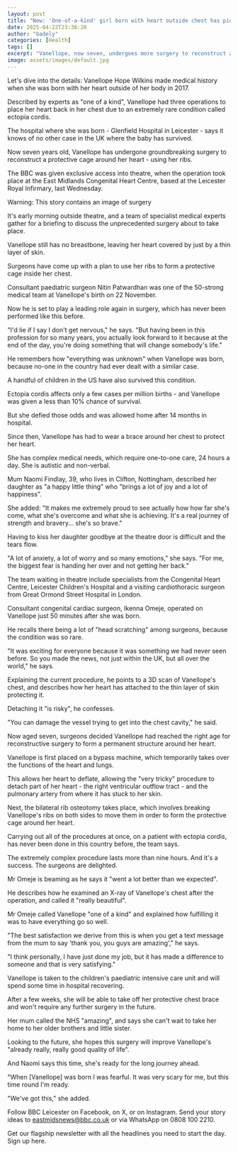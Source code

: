 ```yaml
---
layout: post
title: "New: 'One-of-a-kind' girl born with heart outside chest has pioneering surgery"
date: 2025-04-22T23:38:20
author: "badely"
categories: [Health]
tags: []
excerpt: "Vanellope, now seven, undergoes more surgery to reconstruct a 'cage' around her heart, using her ribs."
image: assets/images/default.jpg
---
```


Let's dive into the details: Vanellope Hope Wilkins made medical history when she was born with her heart outside of her body in 2017. 

Described by experts as "one of a kind", Vanellope had three operations to place her heart back in her chest due to an extremely rare condition called ectopia cordis.

The hospital where she was born - Glenfield Hospital in Leicester - says it knows of no other case in the UK where the baby has survived.

Now seven years old, Vanellope has undergone groundbreaking surgery to reconstruct a protective cage around her heart - using her ribs. 

The BBC was given exclusive access into theatre, when the operation took place at the East Midlands Congenital Heart Centre, based at the Leicester Royal Infirmary, last Wednesday.

Warning: This story contains an image of surgery

It's early morning outside theatre, and a team of specialist medical experts gather for a briefing to discuss the unprecedented surgery about to take place.

Vanellope still has no breastbone, leaving her heart covered by just by a thin layer of skin. 

Surgeons have come up with a plan to use her ribs to form a protective cage inside her chest.

Consultant paediatric surgeon Nitin Patwardhan was one of the 50-strong medical team at Vanellope's birth on 22 November.

Now he is set to play a leading role again in surgery, which has never been performed like this before.

"I'd lie if I say I don't get nervous," he says. "But having been in this profession for so many years, you actually look forward to it because at the end of the day, you're doing something that will change somebody's life."

He remembers how "everything was unknown" when Vanellope was born, because no-one in the country had ever dealt with a similar case. 

A handful of children in the US have also survived this condition.

Ectopia cordis affects only a few cases per million births - and Vanellope was given a less than 10% chance of survival. 

But she defied those odds and was allowed home after 14 months in hospital.

Since then, Vanellope has had to wear a brace around her chest to protect her heart. 

She has complex medical needs, which require one-to-one care, 24 hours a day. She is autistic and non-verbal.

Mum Naomi Findlay, 39, who lives in Clifton, Nottingham, described her daughter as "a happy little thing" who "brings a lot of joy and a lot of happiness".

She added: "It makes me extremely proud to see actually how how far she's come, what she's overcome and what she is achieving. It's a real journey of strength and bravery... she's so brave." 

Having to kiss her daughter goodbye at the theatre door is difficult and the tears flow. 

"A lot of anxiety, a lot of worry and so many emotions," she says. "For me, the biggest fear is handing her over and not getting her back."

The team waiting in theatre include specialists from the Congenital Heart Centre, Leicester Children's Hospital and a visiting cardiothoracic surgeon from Great Ormond Street Hospital in London.

Consultant congenital cardiac surgeon, Ikenna Omeje, operated on Vanellope just 50 minutes after she was born.

He recalls there being a lot of "head scratching" among surgeons, because the condition was so rare. 

"It was exciting for everyone because it was something we had never seen before. So you made the news, not just within the UK, but all over the world," he says.

Explaining the current procedure, he points to a 3D scan of Vanellope's chest, and describes how her heart has attached to the thin layer of skin protecting it. 

Detaching it "is risky", he confesses. 

"You can damage the vessel trying to get into the chest cavity," he said.

Now aged seven, surgeons decided Vanellope had reached the right age for reconstructive surgery to form a permanent structure around her heart.

Vanellope is first placed on a bypass machine, which temporarily takes over the functions of the heart and lungs. 

This allows her heart to deflate, allowing the "very tricky" procedure to detach part of her heart - the right ventricular outflow tract - and the pulmonary artery from where it has stuck to her skin.

Next, the bilateral rib osteotomy takes place, which involves breaking Vanellope's ribs on both sides to move them in order to form the protective cage around her heart.

Carrying out all of the procedures at once, on a patient with ectopia cordis, has never been done in this country before, the team says.

The extremely complex procedure lasts more than nine hours. And it's a success. The surgeons are delighted. 

Mr Omeje is beaming as he says it "went a lot better than we expected". 

He describes how he examined an X-ray of Vanellope's chest after the operation, and called it "really beautiful".

Mr Omeje called Vanellope "one of a kind" and explained how fulfilling it was to have everything go so well. 

"The best satisfaction we derive from this is when you get a text message from the mum to say 'thank you, you guys are amazing'," he says. 

"I think personally, I have just done my job, but it has made a difference to someone and that is very satisfying."

Vanellope is taken to the children's paediatric intensive care unit and will spend some time in hospital recovering. 

After a few weeks, she will be able to take off her protective chest brace and won't require any further surgery in the future.

Her mum called the NHS "amazing", and says she can't wait to take her home to her older brothers and little sister.

Looking to the future, she hopes this surgery will improve Vanellope's "already really, really good quality of life". 

And Naomi says this time, she's ready for the long journey ahead. 

"When [Vanellope] was born I was fearful. It was very scary for me, but this time round I'm ready. 

"We've got this," she added.

Follow BBC Leicester on Facebook, on X, or on Instagram. Send your story ideas to eastmidsnews@bbc.co.uk or via WhatsApp on 0808 100 2210.

Get our flagship newsletter with all the headlines you need to start the day. Sign up here.

